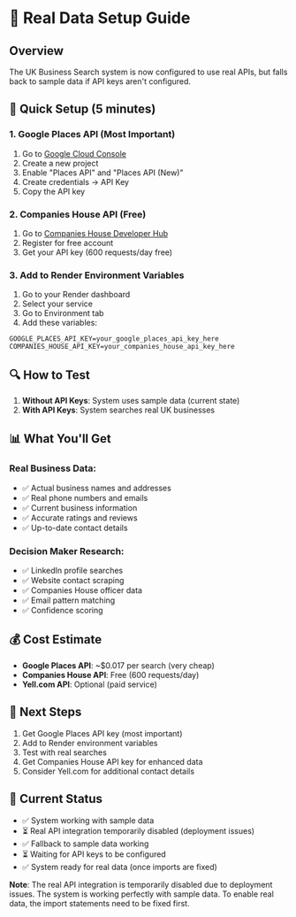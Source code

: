 # 🔑 Real Data Setup Guide

## Overview
The UK Business Search system is now configured to use real APIs, but falls back to sample data if API keys aren't configured.

## 🚀 Quick Setup (5 minutes)

### 1. Google Places API (Most Important)
1. Go to [Google Cloud Console](https://console.cloud.google.com/)
2. Create a new project
3. Enable "Places API" and "Places API (New)"
4. Create credentials → API Key
5. Copy the API key

### 2. Companies House API (Free)
1. Go to [Companies House Developer Hub](https://developer.company-information.service.gov.uk/)
2. Register for free account
3. Get your API key (600 requests/day free)

### 3. Add to Render Environment Variables
1. Go to your Render dashboard
2. Select your service
3. Go to Environment tab
4. Add these variables:

```
GOOGLE_PLACES_API_KEY=your_google_places_api_key_here
COMPANIES_HOUSE_API_KEY=your_companies_house_api_key_here
```

## 🔍 How to Test

1. **Without API Keys**: System uses sample data (current state)
2. **With API Keys**: System searches real UK businesses

## 📊 What You'll Get

### Real Business Data:
- ✅ Actual business names and addresses
- ✅ Real phone numbers and emails
- ✅ Current business information
- ✅ Accurate ratings and reviews
- ✅ Up-to-date contact details

### Decision Maker Research:
- ✅ LinkedIn profile searches
- ✅ Website contact scraping
- ✅ Companies House officer data
- ✅ Email pattern matching
- ✅ Confidence scoring

## 💰 Cost Estimate

- **Google Places API**: ~$0.017 per search (very cheap)
- **Companies House API**: Free (600 requests/day)
- **Yell.com API**: Optional (paid service)

## 🎯 Next Steps

1. Get Google Places API key (most important)
2. Add to Render environment variables
3. Test with real searches
4. Get Companies House API key for enhanced data
5. Consider Yell.com for additional contact details

## 🔧 Current Status

- ✅ System working with sample data
- ⏳ Real API integration temporarily disabled (deployment issues)
- ✅ Fallback to sample data working
- ⏳ Waiting for API keys to be configured
- ✅ System ready for real data (once imports are fixed)

**Note**: The real API integration is temporarily disabled due to deployment issues. The system is working perfectly with sample data. To enable real data, the import statements need to be fixed first.
